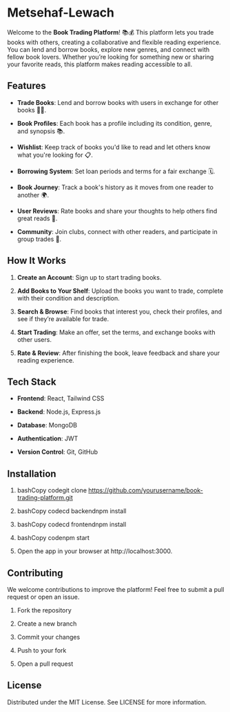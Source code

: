 Metsehaf-Lewach
=====================

Welcome to the **Book Trading Platform**! 📚💰 This platform lets you trade books with others, creating a collaborative and flexible reading experience. You can lend and borrow books, explore new genres, and connect with fellow book lovers. Whether you’re looking for something new or sharing your favorite reads, this platform makes reading accessible to all.

Features
--------

*   **Trade Books**: Lend and borrow books with users in exchange for other books 📖🔄.
    
*   **Book Profiles**: Each book has a profile including its condition, genre, and synopsis 📚.
    
*   **Wishlist**: Keep track of books you'd like to read and let others know what you're looking for 📋.
    
*   **Borrowing System**: Set loan periods and terms for a fair exchange 🗓️.
    
*   **Book Journey**: Track a book's history as it moves from one reader to another 🌍.
    
*   **User Reviews**: Rate books and share your thoughts to help others find great reads 🌟.
    
*   **Community**: Join clubs, connect with other readers, and participate in group trades 🤝.
    

How It Works
------------

1.  **Create an Account**: Sign up to start trading books.
    
2.  **Add Books to Your Shelf**: Upload the books you want to trade, complete with their condition and description.
    
3.  **Search & Browse**: Find books that interest you, check their profiles, and see if they’re available for trade.
    
4.  **Start Trading**: Make an offer, set the terms, and exchange books with other users.
    
5.  **Rate & Review**: After finishing the book, leave feedback and share your reading experience.
    

Tech Stack
----------

*   **Frontend**: React, Tailwind CSS
    
*   **Backend**: Node.js, Express.js
    
*   **Database**: MongoDB
    
*   **Authentication**: JWT
    
*   **Version Control**: Git, GitHub
    

Installation
------------

1.  bashCopy codegit clone https://github.com/yourusername/book-trading-platform.git
    
2.  bashCopy codecd backendnpm install
    
3.  bashCopy codecd frontendnpm install
    
4.  bashCopy codenpm start
    
5.  Open the app in your browser at http://localhost:3000.
    

Contributing
------------

We welcome contributions to improve the platform! Feel free to submit a pull request or open an issue.

1.  Fork the repository
    
2.  Create a new branch
    
3.  Commit your changes
    
4.  Push to your fork
    
5.  Open a pull request
    

License
-------

Distributed under the MIT License. See LICENSE for more information.
